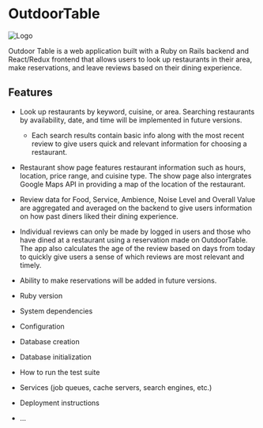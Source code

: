 # OutdoorTable

![Logo](https://github.com/dch21/OutdoorTable/tree/master/readmefiles/logo.png)

Outdoor Table is a web application built with a Ruby on Rails backend and React/Redux frontend that allows users to look up restaurants in their area, make reservations, and leave reviews based on their dining experience. 

## Features

* Look up restaurants by keyword, cuisine, or area. Searching restaurants by availability, date, and time will be implemented in future versions.
  * Each search results contain basic info along with the most recent review to give users quick and relevant information for choosing a restaurant.
  
* Restaurant show page features restaurant information such as hours, location, price range, and cuisine type. The show page also intergrates Google Maps API in providing a map of the location of the restaurant. 

* Review data for Food, Service, Ambience, Noise Level and Overall Value are aggregated and averaged on the backend to give users information on how past diners liked their dining experience.  

* Individual reviews can only be made by logged in users and those who have dined at a restaurant using a reservation made on OutdoorTable. The app also calculates the age of the review based on days from today to quickly give users a sense of which reviews are most relevant and timely.

* Ability to make reservations will be added in future versions. 

* Ruby version

* System dependencies

* Configuration

* Database creation

* Database initialization

* How to run the test suite

* Services (job queues, cache servers, search engines, etc.)

* Deployment instructions

* ...
